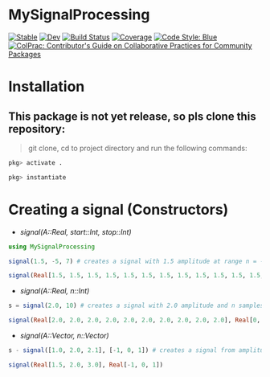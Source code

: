 # MySignalProcessing

[![Stable](https://img.shields.io/badge/docs-stable-blue.svg)](https://gjunqueira-sys.github.io/MySignalProcessing.jl/stable)
[![Dev](https://img.shields.io/badge/docs-dev-blue.svg)](https://gjunqueira-sys.github.io/MySignalProcessing.jl/dev)
[![Build Status](https://github.com/gjunqueira-sys/MySignalProcessing.jl/actions/workflows/CI.yml/badge.svg?branch=master)](https://github.com/gjunqueira-sys/MySignalProcessing.jl/actions/workflows/CI.yml?query=branch%3Amaster)
[![Coverage](https://codecov.io/gh/gjunqueira-sys/MySignalProcessing.jl/branch/master/graph/badge.svg)](https://codecov.io/gh/gjunqueira-sys/MySignalProcessing.jl)
[![Code Style: Blue](https://img.shields.io/badge/code%20style-blue-4495d1.svg)](https://github.com/invenia/BlueStyle)
[![ColPrac: Contributor's Guide on Collaborative Practices for Community Packages](https://img.shields.io/badge/ColPrac-Contributor's%20Guide-blueviolet)](https://github.com/SciML/ColPrac)

# Installation

## This package is not yet release, so pls clone this repository:

> git clone, cd to project directory and run the following commands:

```julia
pkg> activate .

pkg> instantiate
```

# Creating a signal (Constructors)

- _signal(A::Real, start::Int, stop::Int)_

```julia
using MySignalProcessing

signal(1.5, -5, 7) # creates a signal with 1.5 amplitude at range n = -5 to 7

signal(Real[1.5, 1.5, 1.5, 1.5, 1.5, 1.5, 1.5, 1.5, 1.5, 1.5, 1.5, 1.5, 1.5], Real[-5, -4, -3, -2, -1, 0, 1, 2, 3, 4, 5, 6, 7])
```

- _signal(A::Real, n::Int)_

```julia
s = signal(2.0, 10) # creates a signal with 2.0 amplitude and n samples starting at n=0

signal(Real[2.0, 2.0, 2.0, 2.0, 2.0, 2.0, 2.0, 2.0, 2.0, 2.0], Real[0, 1, 2, 3, 4, 5, 6, 7, 8, 9])
```

- _signal(A::Vector, n::Vector)_ 

```julia
s - signal([1.0, 2.0, 2.1], [-1, 0, 1]) # creates a signal from amplitude vector and n sample vector

signal(Real[1.5, 2.0, 3.0], Real[-1, 0, 1])
```

